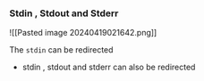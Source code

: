 ### Stdin , Stdout and Stderr

![[Pasted image 20240419021642.png]]

The `stdin` can be redirected
- stdin , stdout and stderr can also be redirected 
